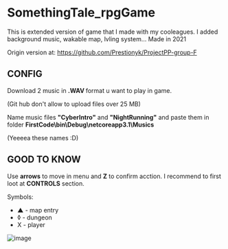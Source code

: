 # SomethingTale_rpgGame
This is extended version of game that I made with my cooleagues. I added background music, wakable map, lvling system... Made in 2021

Origin version at: https://github.com/Prestionyk/ProjectPP-group-F

## CONFIG
Download 2 music in <b> .WAV </b> format u want to play in game.

(Git hub don't allow to upload files over 25 MB)

Name music files <b>"CyberIntro"</b> and <b>"NightRunning"</b> and paste them in folder <b>FirstCode\bin\Debug\netcoreapp3.1\Musics</b>

(Yeeeea these names :D)

## GOOD TO KNOW
Use <b>arrows</b> to move in menu and <b>Z</b> to confirm acction. I recommend to first loot at <b>CONTROLS</b> section.

Symbols:
- ▲ - map entry
- ◊ - dungeon
- X - player

![image](https://user-images.githubusercontent.com/72551592/160161795-f04b1fb4-d61f-47f0-a3d2-b774a3d89dad.png)
